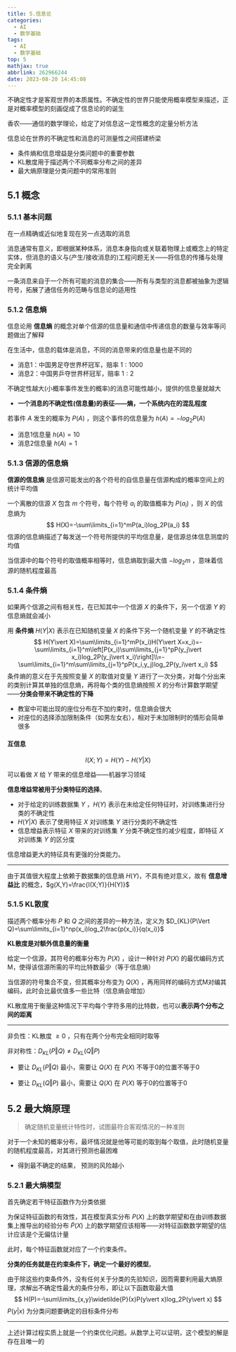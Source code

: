 ```yaml
---
title: 5.信息论
categories:
  - AI
  - 数学基础
tags:
  - AI
  - 数学基础
top: 5
mathjax: true
abbrlink: 262966244
date: 2023-08-20 14:45:08
---
```


不确定性才是客观世界的本质属性。不确定性的世界只能使用概率模型来描述，正是对概率模型的刻画促成了信息论的的诞生

香农——通信的数学理论，给定了对信息这一定性概念的定量分析方法

信息论在世界的不确定性和消息的可测量性之间搭建桥梁

- 条件熵和信息增益是分类问题中的重要参数
- KL散度用于描述两个不同概率分布之间的差异
- 最大熵原理是分类问题中的常用准则

<!--more-->

## 5.1 概念

### 5.1.1 基本问题

在一点精确或近似地复现在另一点选取的消息

消息通常有意义，即根据某种体系，消息本身指向或关联着物理上或概念上的特定实体，但消息的语义与(产生/接收消息的)工程问题无关——将信息的传播与处理完全剥离

一条消息来自于一个所有可能的消息的集合——所有与类型的消息都被抽象为逻辑符号，拓展了通信任务的范畴与信息论的适用性

### 5.1.2 信息熵

信息论用 **信息熵** 的概念对单个信源的信息量和通信中传递信息的数量与效率等问题做出了解释

在生活中，信息的载体是消息，不同的消息带来的信息量也是不同的

- 消息1：中国男足夺世界杯冠军，赔率 $1:1000$
- 消息2：中国男乒夺世界杯冠军，赔率 $1:2$

不确定性越大(小概率事件发生的概率)的消息可能性越小，提供的信息量就越大

- **一个消息的不确定性(信息量)的表征——熵，一个系统内在的混乱程度**

若事件 $A$ 发生的概率为 $P(A)$ ，则这个事件的信息量为 $h(A)=-log_2P(A)$

- 消息1信息量 $h(A)=10$
- 消息2信息量 $h(A)=1$

### 5.1.3 信源的信息熵

**信源的信息熵** 是信源可能发出的各个符号的自信息量在信源构成的概率空间上的统计平均值

一个离散的信源 $X$ 包含 $m$ 个符号，每个符号 $a_i$ 的取值概率为 $P(a_i)$ ，则 $X$ 的信息熵为
$$
H(X)=-\sum\limits_{i=1}^mP(a_i)log_2P(a_i)
$$
信源的信息熵描述了每发送一个符号所提供的平均信息量，是信源总体信息测度的均值 

当信源中的每个符号的取值概率相等时，信息熵取到最大值 $-log_2m$ ，意味着信源的随机程度最高

### 5.1.4 条件熵

如果两个信源之间有相关性，在已知其中一个信源 $X$ 的条件下，另一个信源 $Y$ 的信息熵就会减小

用 **条件熵** $H(Y\vert X)$ 表示在已知随机变量 $X$ 的条件下另一个随机变量 $Y$ 的不确定性
$$
H(Y\vert X)=\sum\limits_{i=1}^mP(x_i)H(Y\vert X=x_i)=-\sum\limits_{i=1}^m\left[P(x_i)\sum\limits_{j=1}^pP(y_j\vert x_i)log_2P(y_j\vert x_i)\right]\\=-\sum\limits_{i=1}^m\sum\limits_{j=1}^pP(x_i,y_j)log_2P(y_i\vert x_i)
$$
条件熵的意义在于先按照变量 $X$ 的取值对变量 $Y$ 进行了一次分类，对每个分出来的类别计算其单独的信息熵，再将每个类的信息熵按照 $X$ 的分布计算数学期望——**分类会带来不确定性的下降**

- 教室中可能出现的座位分布在不加约束时，信息熵会很大
- 对座位的选择添加限制条件（如男左女右），相对于未加限制时的情形会简单很多

#### 互信息

$$
I(X;Y)=H(Y)-H(Y\vert X)
$$

可以看做 $X$ 给 $Y$ 带来的信息增益——机器学习领域

**信息增益常被用于分类特征的选择**。

- 对于给定的训练数据集 $Y$ ，$H(Y)$ 表示在未给定任何特征时，对训练集进行分类的不确定性
- $H(Y\vert X)$ 表示了使用特征 $X$ 对训练集 $Y$ 进行分类的不确定性
- 信息增益表示特征 $X$ 带来的对训练集 $Y$ 分类不确定性的减少程度，即特征 $X$ 对训练集 $Y$ 的区分度

信息增益更大的特征具有更强的分类能力。

---

由于其值很大程度上依赖于数据集的信息熵 $H(Y)$，不具有绝对意义，故有 **信息增益比** 的概念，$g(X,Y)=\frac{I(X;Y)}{H(Y)}$

### 5.1.5 KL散度

描述两个概率分布 $P$ 和 $Q$ 之间的差异的一种方法，定义为 $D_{KL}(P\Vert Q)=\sum\limits_{i=1}^np(x_i)log_2\frac{p(x_i)}{q(x_i)}$ 

**KL散度是对额外信息量的衡量** 

给定一个信源，其符号的概率分布为 $P(X)$ ，设计一种针对 $P(X)$ 的最优编码方式M，使得该信源所需的平均比特数最少（等于信息熵）

当信源的符号集合不变，但其概率分布变为 $Q(X)$ ，再用同样的编码方式M对编其编码，此时会比最优值多一些比特（信息熵会增加）

KL散度用于衡量这种情况下平均每个字符多用的比特数，也可以**表示两个分布之间的距离**

---

非负性：KL散度 $\ge 0$ ，只有在两个分布完全相同时取等

非对称性：$D_{KL}(P\Vert Q)\neq D_{KL}(Q\Vert P)$

- 要让 $D_{KL}(P\Vert Q)$ 最小，需要让 $Q(X)$ 在 $P(X)$ 不等于0的位置不等于0

- 要让 $D_{KL}(Q\Vert P)$ 最小，需要让 $Q(X)$ 在 $P(X)$ 等于0的位置等于0

## 5.2 最大熵原理

> 确定随机变量统计特性时，试图最符合客观情况的一种准则

对于一个未知的概率分布，最坏情况就是他等可能的取到每个取值，此时随机变量的随机程度最高，对其进行预测也最困难

- 得到最不确定的结果， 预测的风险越小

### 5.2.1 最大熵模型

首先确定若干特征函数作为分类依据

为保证特征函数的有效性，其在模型真实分布 $P(X)$ 上的数学期望和在由训练数据集上推导出的经验分布 $\widetilde{P}(X)$ 上的数学期望应该相等——对特征函数数学期望的估计应该是个无偏估计量

此时，每个特征函数就对应了一个约束条件。

**分类的任务就是在约束条件下，确定一个最好的模型**。

由于除这些约束条件外，没有任何关于分类的先验知识，因而需要利用最大熵原理，求解出不确定性最大的条件分布，即让以下函数取最大值
$$
H(P)=-\sum\limits_{x,y}\widetilde{P}(x)P(y\vert x)log_2P(y\vert x)
$$
$P(y\vert x)$ 为分类问题要确定的目标条件分布

---

上述计算过程实质上就是一个约束优化问题。从数学上可以证明，这个模型的解是存在且唯一的
